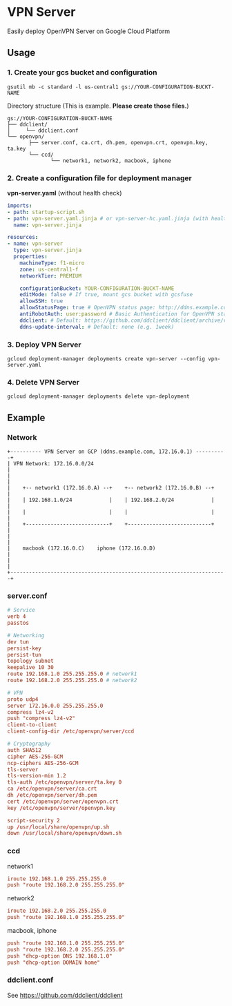 # VPN Server

Easily deploy OpenVPN Server on Google Cloud Platform

## Usage

### 1. Create your gcs bucket and configuration

```
gsutil mb -c standard -l us-central1 gs://YOUR-CONFIGURATION-BUCKT-NAME
```

Directory structure (This is example. **Please create those files.**)

```
gs://YOUR-CONFIGURATION-BUCKT-NAME
├── ddclient/
│     └── ddclient.conf
└── openvpn/
       ├── server.conf, ca.crt, dh.pem, openvpn.crt, openvpn.key, ta.key
       └── ccd/
              └── network1, network2, macbook, iphone
```


### 2. Create a configuration file for deployment manager

**vpn-server.yaml** (without health check)

```yaml
imports:
- path: startup-script.sh
- path: vpn-server.yaml.jinja # or vpn-server-hc.yaml.jinja (with healthcheck)
  name: vpn-server.jinja

resources:
- name: vpn-server
  type: vpn-server.jinja
  properties:
    machineType: f1-micro
    zone: us-central1-f
    networkTier: PREMIUM

    configurationBucket: YOUR-CONFIGURATION-BUCKT-NAME
    editMode: false # If true, mount gcs bucket with gcsfuse
    allowSSH: true
    allowStatusPage: true # OpenVPN status page: http://ddns.example.com
    antiRobotAuth: user:password # Basic Authentication for OpenVPN status page
    ddclient: # Default: https://github.com/ddclient/ddclient/archive/v3.9.0.tar.gz
    ddns-update-interval: # Default: none (e.g. 1week)
```

### 3. Deploy VPN Server

```
gcloud deployment-manager deployments create vpn-server --config vpn-server.yaml
```

### 4. Delete VPN Server

```
gcloud deployment-manager deployments delete vpn-deployment
```

## Example

### Network

```
+---------- VPN Server on GCP (ddns.example.com, 172.16.0.1) ----------+
| VPN Network: 172.16.0.0/24                                           |
|                                                                      |
|    +-- network1 (172.16.0.A) --+    +-- network2 (172.16.0.B) --+    |
|    | 192.168.1.0/24            |    | 192.168.2.0/24            |    |
|    |                           |    |                           |    |
|    +---------------------------+    +---------------------------+    |
|                                                                      |
|    macbook (172.16.0.C)    iphone (172.16.0.D)                       |
|                                                                      |
+----------------------------------------------------------------------+
```

### server.conf

```conf
# Service
verb 4
passtos

# Networking
dev tun
persist-key
persist-tun
topology subnet
keepalive 10 30
route 192.168.1.0 255.255.255.0 # network1
route 192.168.2.0 255.255.255.0 # network2

# VPN
proto udp4
server 172.16.0.0 255.255.255.0
compress lz4-v2
push "compress lz4-v2"
client-to-client
client-config-dir /etc/openvpn/server/ccd

# Cryptography
auth SHA512
cipher AES-256-GCM
ncp-ciphers AES-256-GCM
tls-server
tls-version-min 1.2
tls-auth /etc/openvpn/server/ta.key 0
ca /etc/openvpn/server/ca.crt
dh /etc/openvpn/server/dh.pem
cert /etc/openvpn/server/openvpn.crt
key /etc/openvpn/server/openvpn.key

script-security 2
up /usr/local/share/openvpn/up.sh
down /usr/local/share/openvpn/down.sh
```

### ccd

network1

```conf
iroute 192.168.1.0 255.255.255.0
push "route 192.168.2.0 255.255.255.0"
```


network2

```conf
iroute 192.168.2.0 255.255.255.0
push "route 192.168.1.0 255.255.255.0"
```

macbook, iphone

```conf
push "route 192.168.1.0 255.255.255.0"
push "route 192.168.2.0 255.255.255.0"
push "dhcp-option DNS 192.168.1.0"
push "dhcp-option DOMAIN home"
```

### ddclient.conf

See https://github.com/ddclient/ddclient

